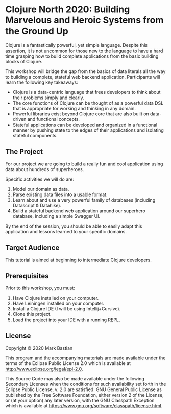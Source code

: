 # Clojure North 2020: Building Marvelous and Heroic Systems from the Ground Up

Clojure is a fantastically powerful, yet simple language. Despite this assertion,
it is not uncommon for those new to the language to have a hard time grasping
how to build complete applications from the basic building blocks of Clojure.

This workshop will bridge the gap from the basics of data literals all the way 
to building a complete, stateful web backend application. Participants will 
learn the following key takeaways:

* Clojure is a data-centric language that frees developers to think about their
problems simply and clearly.
* The core functions of Clojure can be thought of as a powerful data DSL that is
appropriate for working and thinking in any domain.
* Powerful libraries exist beyond Clojure core that are also built on 
data-driven and functional concepts.
* Stateful applications can be developed and organized in a functional manner by
pushing state to the edges of their applications and isolating stateful 
components.

## The Project
For our project we are going to build a really fun and cool application using 
data about hundreds of superheroes. 

Specific activities we will do are:

1. Model our domain as data.
2. Parse existing data files into a usable format.
3. Learn about and use a very powerful family of databases 
(including Datascript & Datahike).
4. Build a stateful backend web application around our superhero database, 
including a simple Swagger UI.

By the end of the session, you should be able to easily adapt this application 
and lessons learned to your specific domains.

## Target Audience
This tutorial is aimed at beginning to intermediate Clojure developers.

## Prerequisites
Prior to this workshop, you must:
1. Have Clojure installed on your computer.
1. Have Leiningen installed on your computer.
1. Install a Clojure IDE (I will be using Intellij+Cursive).
1. Clone this project.
1. Load the project into your IDE with a running REPL.

## License

Copyright © 2020 Mark Bastian

This program and the accompanying materials are made available under the
terms of the Eclipse Public License 2.0 which is available at
http://www.eclipse.org/legal/epl-2.0.

This Source Code may also be made available under the following Secondary
Licenses when the conditions for such availability set forth in the Eclipse
Public License, v. 2.0 are satisfied: GNU General Public License as published by
the Free Software Foundation, either version 2 of the License, or (at your
option) any later version, with the GNU Classpath Exception which is available
at https://www.gnu.org/software/classpath/license.html.
